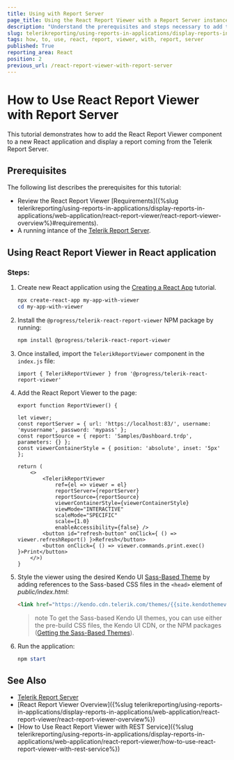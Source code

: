 ```yaml
---
title: Using with Report Server
page_title: Using the React Report Viewer with a Report Server instance
description: "Understand the prerequisites and steps necessary to add the React Report Viewer component to a new React application. Learn how to display a report coming from a Telerik Report Server."
slug: telerikreporting/using-reports-in-applications/display-reports-in-applications/web-application/react-report-viewer/how-to-use-react-report-viewer-with-report-server
tags: how, to, use, react, report, viewer, with, report, server
published: True
reporting_area: React
position: 2
previous_url: /react-report-viewer-with-report-server
---
```


# How to Use React Report Viewer with Report Server

This tutorial demonstrates how to add the React Report Viewer component to a new React application and display a report coming from the Telerik Report Server.

## Prerequisites

The following list describes the prerequisites for this tutorial:

- Review the React Report Viewer [Requirements]({%slug telerikreporting/using-reports-in-applications/display-reports-in-applications/web-application/react-report-viewer/react-report-viewer-overview%}#requirements).
- A running intance of the [Telerik Report Server](https://docs.telerik.com/report-server/introduction).

## Using React Report Viewer in React application

### Steps:

1.  Create new React application using the [Creating a React App](https://react.dev/learn/creating-a-react-app) tutorial.

    ```powershell
    npx create-react-app my-app-with-viewer
    cd my-app-with-viewer
    ```

1.  Install the `@progress/telerik-react-report-viewer` NPM package by running:

    ```powershell
    npm install @progress/telerik-react-report-viewer
    ```

1.  Once installed, import the `TelerikReportViewer` component in the `index.js` file:

    ```JSX
    import { TelerikReportViewer } from '@progress/telerik-react-report-viewer'
    ```

1.  Add the React Report Viewer to the page:

    ```JSX
    export function ReportViewer() {

    let viewer;
    const reportServer = { url: 'https://localhost:83/', username: 'myusername', password: 'mypass' };
    const reportSource = { report: 'Samples/Dashboard.trdp', parameters: {} };
    const viewerContainerStyle = { position: 'absolute', inset: '5px' };

    return (
    	<>
    		<TelerikReportViewer
    			ref={el => viewer = el}
    			reportServer={reportServer}
    			reportSource={reportSource}
    			viewerContainerStyle={viewerContainerStyle}
    			viewMode="INTERACTIVE"
    			scaleMode="SPECIFIC"
    			scale={1.0}
    			enableAccessibility={false} />
    		<button id="refresh-button" onClick={ () => viewer.refreshReport() }>Refresh</button>
    		<button onClick={ () => viewer.commands.print.exec() }>Print</button>
    	</>)
    }
    ```

1.  Style the viewer using the desired Kendo UI [Sass-Based Theme](https://docs.telerik.com/kendo-ui/styles-and-layout/sass-themes/overview) by adding references to the Sass-based CSS files in the `<head>` element of _public/index.html_:

    ```HTML
    <link href="https://kendo.cdn.telerik.com/themes/{{site.kendothemeversion}}/default/default-ocean-blue.css" rel="stylesheet" />
    ```

    > note To get the Sass-based Kendo UI themes, you can use either the pre-build CSS files, the Kendo UI CDN, or the NPM packages ([Getting the Sass-Based Themes](https://docs.telerik.com/kendo-ui/styles-and-layout/sass-themes/installation)).

1.  Run the application:

    ```powershell
    npm start
    ```

## See Also

- [Telerik Report Server](https://docs.telerik.com/report-server/introduction)
- [React Report Viewer Overview]({%slug telerikreporting/using-reports-in-applications/display-reports-in-applications/web-application/react-report-viewer/react-report-viewer-overview%})
- [How to Use React Report Viewer with REST Service]({%slug telerikreporting/using-reports-in-applications/display-reports-in-applications/web-application/react-report-viewer/how-to-use-react-report-viewer-with-rest-service%})
